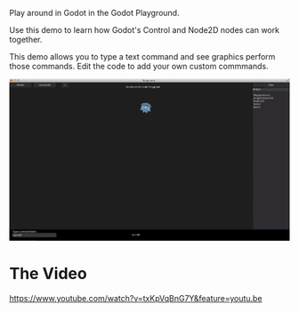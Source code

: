 Play around in Godot in the Godot Playground.

Use this demo to learn how Godot's Control and Node2D nodes can work together.

This demo allows you to type a text command and see graphics perform those commands.
Edit the code to add your own custom commmands. 

![](screenshot.png)

# The Video
https://www.youtube.com/watch?v=txKpVqBnG7Y&feature=youtu.be
